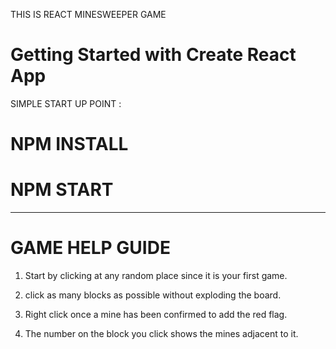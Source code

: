 THIS IS REACT MINESWEEPER GAME

# Getting Started with Create React App

SIMPLE START UP POINT : 
# NPM INSTALL
# NPM START
_____________________________________________________________________

# GAME HELP GUIDE

1. Start by clicking at any random place since it is your first game.

2. click as many blocks as possible without exploding the board.

3. Right click once a mine has been confirmed to add the red flag.

4. The number on the block you click shows the mines adjacent to it.


